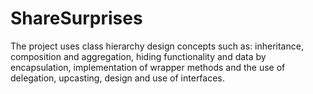 # ShareSurprises
The project uses class hierarchy design concepts such as: inheritance, composition and aggregation, hiding functionality and data by encapsulation, implementation of wrapper methods and the use of delegation, upcasting, design and use of interfaces.
